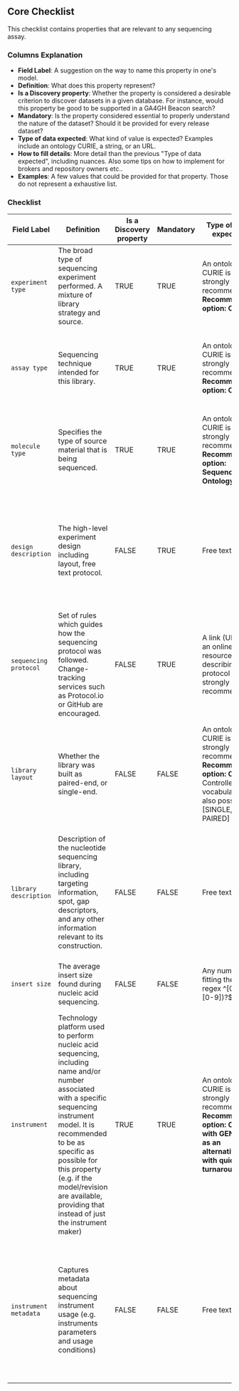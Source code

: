 ## Core Checklist

This checklist contains properties that are relevant to any sequencing assay.


### Columns Explanation

* **Field Label**: A suggestion on the way to name this property in one's model.
* **Definition**: What does this property represent?
* **Is a Discovery property**: Whether the property is considered a desirable criterion to discover datasets in a given database. For instance, would this property be good to be supported in a GA4GH Beacon search?
* **Mandatory**: Is the property considered essential to properly understand the nature of the dataset? Should it be provided for every release dataset?
* **Type of data expected**: What kind of value is expected? Examples include an ontology CURIE, a string, or an URL.
* **How to fill details**: More detail than the previous "Type of data expected", including nuances. Also some tips on how to implement for brokers and repository owners etc..
* **Examples**: A few values that could be provided for that property. Those do not represent a exhaustive list.

### Checklist

| Field Label           | Definition                                                                                                                                                                                                                                                                                                          | Is a Discovery property | Mandatory | Type of data expected                                                                                                            | How to fill details                                                                                                                                                                                                                                                     | Examples                                                                                                                                                                                                                                                                                                                                                                                                                                                                                                                                                                                            |
|-----------------------|---------------------------------------------------------------------------------------------------------------------------------------------------------------------------------------------------------------------------------------------------------------------------------------------------------------------|-------------------------|-----------|----------------------------------------------------------------------------------------------------------------------------------|-------------------------------------------------------------------------------------------------------------------------------------------------------------------------------------------------------------------------------------------------------------------------|-----------------------------------------------------------------------------------------------------------------------------------------------------------------------------------------------------------------------------------------------------------------------------------------------------------------------------------------------------------------------------------------------------------------------------------------------------------------------------------------------------------------------------------------------------------------------------------------------------|
| `experiment type`     | The broad type of sequencing experiment performed. A mixture of library strategy and source.                                                                                                                                                                                                                        | TRUE                    | TRUE      | An ontology CURIE is strongly recommended. **Recommended option: OBI**                                                           | Specify the *broad* experiment type, as the `assay type` property will provide the *finer* granularity.                                                                                                                                                                 | **OBI:0000626** [DNA sequencing assay]<br>**OBI:0001177** [RNA sequencing assay]                                                                                                                                                                                                                                                                                                                                                                                                                                                                                                                    |
| `assay type`          | Sequencing technique intended for this library.                                                                                                                                                                                                                                                                     | TRUE                    | TRUE      | An ontology CURIE is strongly recommended. **Recommended option: OBI**                                                           | Enter the *finest* granularity for this experiment, helping to further define the *broader* `experiment type`.                                                                                                                                                          | **OBI:0002117** [whole genome sequencing assay]<br>**OBI:0002118** [exome sequencing assay]<br>**OBI:0001922** [microRNA profiling by high throughput sequencing assay]<br>**OBI:0002764** [single-cell ATAC-seq]<br>**OBI:0002440** [Hi-C assay]                                                                                                                                                                                                                                                                                                                                                   |
| `molecule type`       | Specifies the type of source material that is being sequenced.                                                                                                                                                                                                                                                      | TRUE                    | TRUE      | An ontology CURIE is strongly recommended. **Recommended option: Sequence Ontology (SO)**                                        | Indicate the type of molecule that was assayed. Use an ontology term, or otherwise a controlled vocabulary.                                                                                                                                                             | **SO:0000991** [genomic_DNA]<br>**SO:0000234** [mRNA]<br>**SO:0001877** [lncRNA]                                                                                                                                                                                                                                                                                                                                                                                                                                                                                                                    |
| `design description`  | The high-level experiment design including layout, free text protocol.                                                                                                                                                                                                                                              | FALSE                   | TRUE      | Free text field                                                                                                                  | Use plain language to briefly describe the experimental design, including key variables and grouping strategies, to help contextualizing the data.                                                                                                                      | This study involves whole-genome sequencing of 100 human samples to identify genetic variants associated with cardiovascular diseases. The sequencing was performed using Illumina NovaSeq 6000, generating 150 bp paired-end reads with an average coverage of 30x. The data will be used to perform genome-wide association studies (GWAS) and identify potential biomarkers for early diagnosis and treatment.                                                                                                                                                                                   |
| `sequencing protocol` | Set of rules which guides how the sequencing protocol was followed. Change-tracking services such as Protocol.io or GitHub are encouraged.                                                                                                                                                                          | FALSE                   | TRUE      | A link (URL) to an online resource describing the protocol is strongly recommended.                                              | A URL only. Free text should be added in `design description` instead of here.                                                                                                                                                                                          | https://www.protocols.io/view/environmental-dna-edna-metabarcoding-protocol-for-rm7vzy3q2lx1/v1                                                                                                                                                                                                                                                                                                                                                                                                                                                                                                     |
| `library layout`      | Whether the library was built as paired-end, or single-end.                                                                                                                                                                                                                                                         | FALSE                   | FALSE     | An ontology CURIE is strongly recommended. **Recommended option: OBI** <br>Controlled vocabulary also possible: [SINGLE, PAIRED] | Specify whether the sequencing library was prepared for single-end or paired-end reads. Use ontology terms when possible, or a controlled vocabulary.                                                                                                                   | **OBI:0000722** [paired-end library]<br>**OBI:0000736** [single fragment library]                                                                                                                                                                                                                                                                                                                                                                                                                                                                                                                   |
| `library description` | Description of the nucleotide sequencing library, including targeting information, spot, gap descriptors, and any other information relevant to its construction.                                                                                                                                                   | FALSE                   | FALSE     | Free text field                                                                                                                  | Only provide information about the library for this property. The broader information should be in `design description`                                                                                                                                                 | Whole-genome sequencing libraries were prepared using the TruSeq DNA PCR-Free Library Prep Kit (Illumina, San Diego, CA, USA) following the manufacturer's instructions. Briefly, 1 µg of genomic DNA was fragmented to an average size of 350 bp using a Covaris S2 sonicator. The fragmented DNA was then end-repaired, A-tailed, and ligated with Illumina adapters. The ligated products were purified using AMPure XP beads and quantified using a Qubit fluorometer. The final libraries were assessed for quality and quantity using an Agilent 2100 Bioanalyzer and qPCR before sequencing. |
| `insert size`         | The average insert size found during nucleic acid sequencing.                                                                                                                                                                                                                                                       | FALSE                   | FALSE     | Any number fitting the regex ^\[0-9\](.\[0-9\])?$                                                                                | Fill with an integer, only if applicable for your experiment type.                                                                                                                                                                                                      | 350                                                                                                                                                                                                                                                                                                                                                                                                                                                                                                                                                                                                 |
| `instrument`          | Technology platform used to perform nucleic acid sequencing, including name and/or number associated with a specific sequencing instrument model. It is recommended to be as specific as possible for this property (e.g. if the model/revision are available, providing that instead of just the instrument maker) | TRUE                    | TRUE      | An ontology CURIE is strongly recommended. **Recommended option: OBI, with GENEPIO as an alternative with quicker turnaround.**  | Use an ontology terms, to enable the platform to be determined from this value. The GA4GH Experiments Metadata group works with OBI and GENEPIO to fill the gaps in the sequencing technologies landscape, so please get in touch with us if an instrument is missing.  | **OBI:0002752** [Oxford Nanopore PromethION]<br>**OBI:0000759** [Illumina]<br>**OBI:0002630** [Illumina NovaSeq 6000]<br>**OBI:0002012** [PacBio RS II]<br/>                                                                                                                                                                                                                                                                                                                                                                                                                                        |
| `instrument metadata` | Captures metadata about sequencing instrument usage (e.g. instruments parameters and usage conditions)                                                                                                                                                                                                              | FALSE                   | FALSE     | Free text field                                                                                                                  | Add only if available, to provide more information about the instrument configurations and the run conditions. Implementers may wish to structure the input to make it more machine-readable.                                                                           | An S4 flow cell was used on the instrument, operated under standard conditions with a run temperature of 20°C and a humidity level of 50%. The instrument was calibrated before the run using the manufacturer's recommended protocols, and routine maintenance was performed to ensure optimal performance.                                                                                                                                                                                                                                                                                        |
